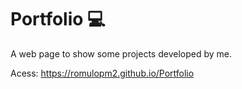 # Portfolio 💻
A web page to show some projects developed by me.

Acess: https://romulopm2.github.io/Portfolio
